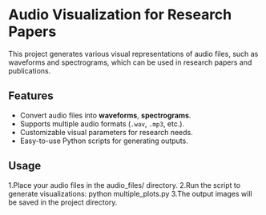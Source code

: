 # Audio Visualization for Research Papers

This project generates various visual representations of audio files, such as waveforms and spectrograms, which can be used in research papers and publications.

## Features
- Convert audio files into **waveforms**, **spectrograms**.
- Supports multiple audio formats (`.wav`, `.mp3`, etc.).
- Customizable visual parameters for research needs.
- Easy-to-use Python scripts for generating outputs.

## Usage
1.Place your audio files in the audio_files/ directory.
2.Run the script to generate visualizations:
     python multiple_plots.py
3.The output images will be saved in the project directory.
 
